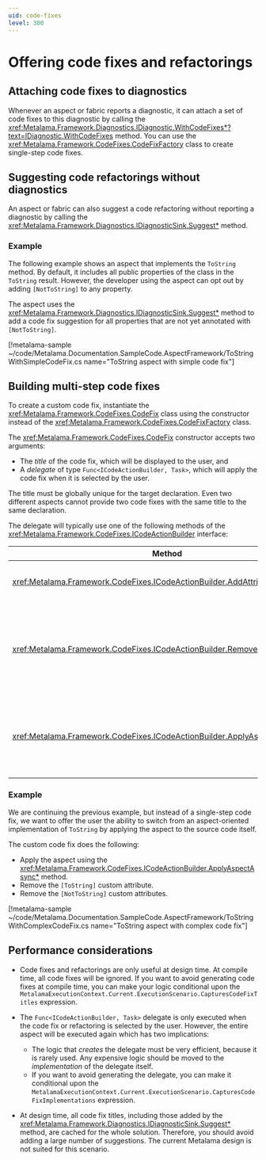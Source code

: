 ```yaml
---
uid: code-fixes
level: 300
---
```


# Offering code fixes and refactorings

## Attaching code fixes to diagnostics

Whenever an aspect or fabric reports a diagnostic, it can attach a set of code fixes to this diagnostic by calling the <xref:Metalama.Framework.Diagnostics.IDiagnostic.WithCodeFixes*?text=IDiagnostic.WithCodeFixes> method. You can use the <xref:Metalama.Framework.CodeFixes.CodeFixFactory> class to create single-step code fixes.


## Suggesting code refactorings without diagnostics

An aspect or fabric can also suggest a code refactoring without reporting a diagnostic by calling the <xref:Metalama.Framework.Diagnostics.IDiagnosticSink.Suggest*> method.

### Example

The following example shows an aspect that implements the `ToString` method. By default, it includes all public properties of the class in the `ToString` result. However, the developer using the aspect can opt out by adding `[NotToString]` to any property.

The aspect uses the <xref:Metalama.Framework.Diagnostics.IDiagnosticSink.Suggest*> method to add a code fix suggestion for all properties that are not yet annotated with `[NotToString]`.

[!metalama-sample ~/code/Metalama.Documentation.SampleCode.AspectFramework/ToStringWithSimpleCodeFix.cs name="ToString aspect with simple code fix"]

## Building multi-step code fixes

To create a custom code fix, instantiate the <xref:Metalama.Framework.CodeFixes.CodeFix> class using the constructor instead of the <xref:Metalama.Framework.CodeFixes.CodeFixFactory> class.

The <xref:Metalama.Framework.CodeFixes.CodeFix> constructor accepts two arguments:

* The _title_ of the code fix, which will be displayed to the user, and
* A _delegate_ of type `Func<ICodeActionBuilder, Task>`, which will apply the code fix when it is selected by the user.

The title must be globally unique for the target declaration. Even two different aspects cannot provide two code fixes with the same title to the same declaration.

The delegate will typically use one of the following methods of the <xref:Metalama.Framework.CodeFixes.ICodeActionBuilder> interface:

| Method | Description |
|------|----|
| <xref:Metalama.Framework.CodeFixes.ICodeActionBuilder.AddAttributeAsync*> | Adds a custom attribute to a declaration.
| <xref:Metalama.Framework.CodeFixes.ICodeActionBuilder.RemoveAttributesAsync*> | Removes all custom attributes of a given type to a given declaration and all contained declarations.
| <xref:Metalama.Framework.CodeFixes.ICodeActionBuilder.ApplyAspectAsync*> | Transforms the source code using an aspect (as if it were applied as a live template).

### Example

We are continuing the previous example, but instead of a single-step code fix, we want to offer the user the ability to switch from an aspect-oriented implementation of `ToString` by applying the aspect to the source code itself.

The custom code fix does the following:

* Apply the aspect using the <xref:Metalama.Framework.CodeFixes.ICodeActionBuilder.ApplyAspectAsync*> method.
* Remove the `[ToString]` custom attribute.
* Remove the `[NotToString]` custom attributes.

[!metalama-sample ~/code/Metalama.Documentation.SampleCode.AspectFramework/ToStringWithComplexCodeFix.cs name="ToString aspect with complex code fix"]

## Performance considerations

* Code fixes and refactorings are only useful at design time. At compile time, all code fixes will be ignored. If you want to avoid generating code fixes at compile time, you can make your logic conditional upon the `MetalamaExecutionContext.Current.ExecutionScenario.CapturesCodeFixTitles` expression.

* The `Func<ICodeActionBuilder, Task>`  delegate is only executed when the code fix or refactoring is selected by the user. However, the entire aspect will be executed again which has two implications:
  * The logic that _creates_ the delegate must be very efficient, because it is rarely used. Any expensive logic should be moved to the _implementation_ of the delegate itself.
  * If you want to avoid generating the delegate, you can make it conditional upon the `MetalamaExecutionContext.Current.ExecutionScenario.CapturesCodeFixImplementations` expression.

* At design time, all code fix titles, including those added by the <xref:Metalama.Framework.Diagnostics.IDiagnosticSink.Suggest*> method, are cached for the whole solution. Therefore, you should avoid adding a large number of suggestions. The current Metalama design is not suited for this scenario.

